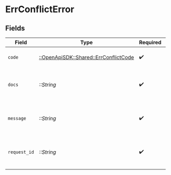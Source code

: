# ErrConflictError


## Fields

| Field                                                                           | Type                                                                            | Required                                                                        | Description                                                                     | Example                                                                         |
| ------------------------------------------------------------------------------- | ------------------------------------------------------------------------------- | ------------------------------------------------------------------------------- | ------------------------------------------------------------------------------- | ------------------------------------------------------------------------------- |
| `code`                                                                          | [::OpenApiSDK::Shared::ErrConflictCode](../../models/shared/errconflictcode.md) | :heavy_check_mark:                                                              | A machine readable error code.                                                  | CONFLICT                                                                        |
| `docs`                                                                          | *::String*                                                                      | :heavy_check_mark:                                                              | A link to our documentation with more details about this error code             | https://bannerify.co/docs/api-reference/errors/code/CONFLICT                    |
| `message`                                                                       | *::String*                                                                      | :heavy_check_mark:                                                              | A human readable explanation of what went wrong                                 |                                                                                 |
| `request_id`                                                                    | *::String*                                                                      | :heavy_check_mark:                                                              | Please always include the requestId in your error report                        | req:1234                                                                        |